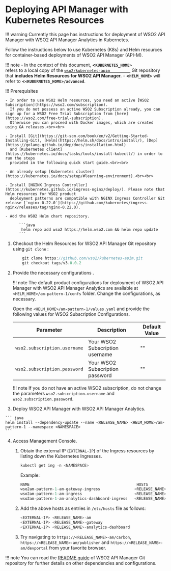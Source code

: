 # Deploying API Manager with Kubernetes Resources

!!! warning
    Currently this page has instructions for deployment of WSO2 API Manager with WSO2 API Manager Analytics in Kubernetes.


Follow the instructions below to use Kubernetes (K8s) and Helm resources for container-based deployments of WSO2 API Manager (API-M).

!!! note
        -   In the context of this document, **&lt;`KUBERNETES_HOME>         `** refers to a local copy of the [`wso2/kubernetes-apim         `](https://github.com/wso2/kubernetes-apim/) Git repository that **includes Helm Resources for WSO2 API Manager.**
        -   **&lt;`HELM_HOME>`** will refer to **&lt;`<KUBERNETES_HOME>/advanced`**.

!!! Prerequisites
    
    - In order to use WSO2 Helm resources, you need an active [WSO2 Subscription](https://wso2.com/subscription).
      If you do not possess an active WSO2 Subscription already, you can sign up for a WSO2 Free Trial Subscription from [here](https://wso2.com/free-trial-subscription).
      Otherwise you can proceed with Docker images, which are created using GA releases.<br><br>
    
    - Install [Git](https://git-scm.com/book/en/v2/Getting-Started-Installing-Git), [Helm](https://helm.sh/docs/intro/install/), [Dep](https://golang.github.io/dep/docs/installation.html)
      and [Kubernetes client](https://kubernetes.io/docs/tasks/tools/install-kubectl/) in order to run the steps
      provided in the following quick start guide.<br><br>
    
    - An already setup [Kubernetes cluster](https://kubernetes.io/docs/setup/#learning-environment).<br><br>
    
    - Install [NGINX Ingress Controller](https://kubernetes.github.io/ingress-nginx/deploy/). Please note that Helm resources for WSO2 product
      deployment patterns are compatible with NGINX Ingress Controller Git release [`nginx-0.22.0`](https://github.com/kubernetes/ingress-nginx/releases/tag/nginx-0.22.0).
    
    - Add the WSO2 Helm chart repository.
        
          ```java
           helm repo add wso2 https://helm.wso2.com && helm repo update
          ```

1.  Checkout the Helm Resources for WSO2 API Manager Git repository using `git clone` :

    ``` java
        git clone https://github.com/wso2/kubernetes-apim.git
        git checkout tags/v3.0.0.2
    ```

2.  Provide the necessary configurations .
    

    !!! note
        The default product configurations for deployment of WSO2 API Manager with WSO2 API Manager Analytics are available at `<HELM_HOME>/am-pattern-1/confs` folder. Change the configurations, as necessary.

    Open the `<HELM_HOME>/am-pattern-1/values.yaml` and provide the following values for WSO2 Subscription Configurations.
    
     
    | Parameter                                                                   | Description                                                                               | Default Value               |
    |-----------------------------------------------------------------------------|-------------------------------------------------------------------------------------------|-----------------------------|
    | `wso2.subscription.username`                                                | Your WSO2 Subscription username                                                           | ""                          |
    | `wso2.subscription.password`                                                | Your WSO2 Subscription password                                                           | ""                          |
    
    !!! note
        If you do not have an active WSO2 subscription, do not change the parameters `wso2.subscription.username` and `wso2.subscription.password`. 


3.   Deploy WSO2 API Manager with WSO2 API Manager Analytics.

    ``` java
    helm install --dependency-update --name <RELEASE_NAME> <HELM_HOME>/am-pattern-1 --namespace <NAMESPACE>
    ```

4.  Access Management Console.

    1.  Obtain the external IP (`EXTERNAL-IP`) of the Ingress resources by listing down the Kubernetes Ingresses.
    
        ``` java
        kubectl get ing -n <NAMESPACE>
        ```
        Example:
        ``` java
        NAME                                               HOSTS                                ADDRESS          PORTS      AGE
        wso2am-pattern-1-am-gateway-ingress               <RELEASE_NAME>-gateway                <EXTERNAL-IP>    80, 443    7m
        wso2am-pattern-1-am-ingress                       <RELEASE_NAME>-am                     <EXTERNAL-IP>    80, 443    7m
        wso2am-pattern-1-am-analytics-dashboard-ingress   <RELEASE_NAME>-analytics-dashboard    <EXTERNAL-IP>    80, 443    7m
        ```

    2.  Add the above hosts as entries in `/etc/hosts` file as follows:
    
          ```java
          <EXTERNAL-IP>	<RELEASE_NAME>-am
          <EXTERNAL-IP>	<RELEASE_NAME>-gateway
          <EXTERNAL-IP>	<RELEASE_NAME>-analytics-dashboard
          ```

    3.  Try navigating to `https://<RELEASE_NAME>-am/carbon`, `https://<RELEASE_NAME>-am/publisher` and `https://<RELEASE_NAME>-am/devportal` from your favorite browser.
    
!!! note
    You can read the [README guide](https://github.com/wso2/kubernetes-apim/blob/v3.0.0.2/advanced/am-pattern-1/README.md) of WSO2 API Manager Git repository for further details on other dependencies and configurations. 